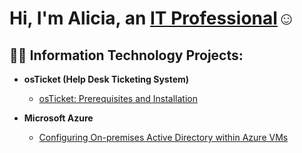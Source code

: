 <h1>Hi, I'm Alicia, an <a href=https://www.linkedin.com/in/alicia-kunkle>IT Professional</a>☺</h1>

<h2>👨‍💻 Information Technology Projects:</h2>

- <b>osTicket (Help Desk Ticketing System)</b>
  - [osTicket: Prerequisites and Installation](https://github.com/kaseykahneno1/osTicket-Prerequisites-and-Installation)
 
- <b>Microsoft Azure</b>
  - [Configuring On-premises Active Directory within Azure VMs](https://github.com/joshmadakorcc/configure-ad)
